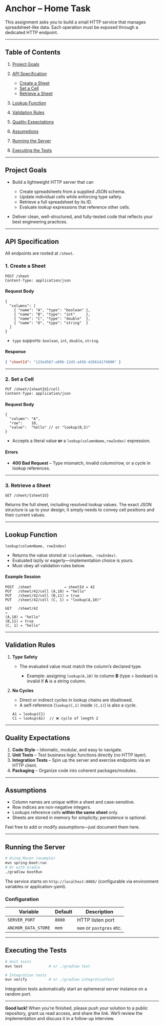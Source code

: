 # Anchor – Home Task

This assignment asks you to build a small HTTP service that manages spreadsheet-like data. Each operation must be exposed through a dedicated HTTP endpoint.

---

## Table of Contents

1. [Project Goals](#project-goals)
2. [API Specification](#api-specification)

   * [Create a Sheet](#1-create-a-sheet)
   * [Set a Cell](#2-set-a-cell)
   * [Retrieve a Sheet](#3-retrieve-a-sheet)
3. [Lookup Function](#lookup-function)
4. [Validation Rules](#validation-rules)
5. [Quality Expectations](#quality-expectations)
6. [Assumptions](#assumptions)
7. [Running the Server](#running-the-server)
8. [Executing the Tests](#executing-the-tests)

---

## Project Goals

* Build a lightweight HTTP server that can

  * Create spreadsheets from a supplied JSON schema.
  * Update individual cells while enforcing type safety.
  * Retrieve a full spreadsheet by its ID.
  * Evaluate *lookup* expressions that reference other cells.
* Deliver clean, well-structured, and fully-tested code that reflects your best engineering practices.

---

## API Specification

All endpoints are rooted at `/sheet`.

### 1. Create a Sheet

```
POST /sheet
Content-Type: application/json
```

#### Request Body

```jsonc
{
  "columns": [
    { "name": "A", "type": "boolean" },
    { "name": "B", "type": "int"     },
    { "name": "C", "type": "double"  },
    { "name": "D", "type": "string"  }
  ]
}
```

* `type` supports: `boolean`, `int`, `double`, `string`.

#### Response

```json
{ "sheetId": "123e4567-e89b-12d3-a456-426614174000" }
```

---

### 2. Set a Cell

```
PUT /sheet/{sheetId}/cell
Content-Type: application/json
```

#### Request Body

```jsonc
{
  "column": "A",
  "row":    10,
  "value":  "hello" // or "lookup(B,5)"
}
```

* Accepts a literal value **or** a `lookup(columnName,rowIndex)` expression.

#### Errors

* **400 Bad Request** – Type mismatch, invalid column/row, or a cycle in lookup references.

---

### 3. Retrieve a Sheet

```
GET /sheet/{sheetId}
```

Returns the full sheet, including resolved lookup values.
The exact JSON structure is up to your design; it simply needs to convey cell positions and their current values.

---

## Lookup Function

```
lookup(columnName, rowIndex)
```

* Returns the value stored at `(columnName, rowIndex)`.
* Evaluated lazily or eagerly—implementation choice is yours.
* Must obey all validation rules below.

#### Example Session

```text
POST  /sheet               → sheetId = 42
PUT   /sheet/42/cell (A,10) = "hello"
PUT   /sheet/42/cell (B,11) = true
PUT   /sheet/42/cell (C, 1) = "lookup(A,10)"

GET   /sheet/42
→
(A,10) = "hello"
(B,11) = true
(C, 1) = "hello"
```

---

## Validation Rules

1. **Type Safety**

   * The evaluated value must match the column’s declared type.

     * Example: assigning `lookup(A,10)` to column **B** (type = boolean) is invalid if **A** is a string column.

2. **No Cycles**

   * Direct or indirect cycles in lookup chains are disallowed.
   * A self-reference (`lookup(C,1)` inside `(C,1)`) is also a cycle.

   ```
   A1 → lookup(C1)
   C1 → lookup(A1)  // ❌ cycle of length 2
   ```

---

## Quality Expectations

1. **Code Style** – Idiomatic, modular, and easy to navigate.
2. **Unit Tests** – Test business logic functions directly (no HTTP layer).
3. **Integration Tests** – Spin up the server and exercise endpoints via an HTTP client.
4. **Packaging** – Organize code into coherent packages/modules.

---

## Assumptions

* Column names are unique within a sheet and case-sensitive.
* Row indices are non-negative integers.
* Lookups reference cells **within the same sheet** only.
* Sheets are stored in memory for simplicity; persistence is optional.

Feel free to add or modify assumptions—just document them here.

---

## Running the Server

```bash
# Using Maven (example)
mvn spring-boot:run
# Or with Gradle
./gradlew bootRun
```

The service starts on `http://localhost:8080/` (configurable via environment variables or application-yaml).

### Configuration

| Variable            | Default | Description              |
| ------------------- | ------- | ------------------------ |
| `SERVER_PORT`       | `8080`  | HTTP listen port         |
| `ANCHOR_DATA_STORE` | `mem`   | `mem` or `postgres` etc. |

---

## Executing the Tests

```bash
# Unit tests
mvn test            # or ./gradlew test

# Integration tests
mvn verify          # or ./gradlew integrationTest
```

Integration tests automatically start an ephemeral server instance on a random port.

---

**Good luck!**
When you’re finished, please push your solution to a public repository, grant us read access, and share the link. We’ll review the implementation and discuss it in a follow-up interview.
